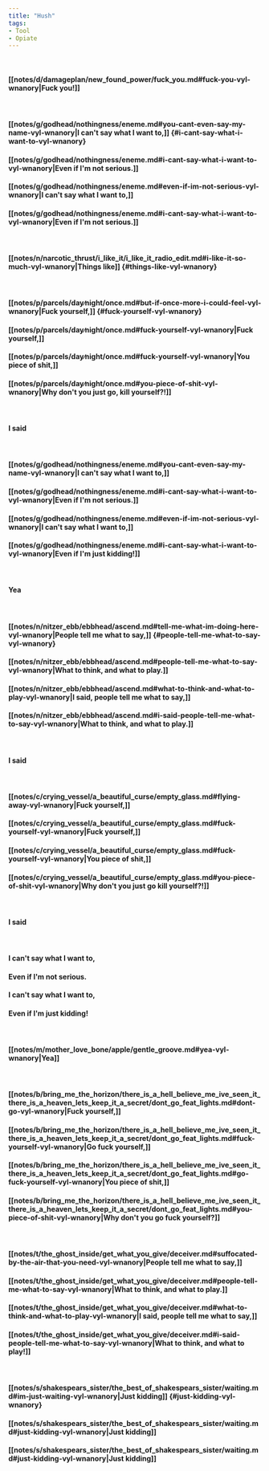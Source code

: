 ```yaml
---
title: "Hush"
tags:
- Tool
- Opiate
---
```

&nbsp;
#### [[notes/d/damageplan/new_found_power/fuck_you.md#fuck-you-vyl-wnanory|Fuck you!]]
&nbsp;
#### [[notes/g/godhead/nothingness/eneme.md#you-cant-even-say-my-name-vyl-wnanory|I can't say what I want to,]] {#i-cant-say-what-i-want-to-vyl-wnanory}
#### [[notes/g/godhead/nothingness/eneme.md#i-cant-say-what-i-want-to-vyl-wnanory|Even if I'm not serious.]]
#### [[notes/g/godhead/nothingness/eneme.md#even-if-im-not-serious-vyl-wnanory|I can't say what I want to,]]
#### [[notes/g/godhead/nothingness/eneme.md#i-cant-say-what-i-want-to-vyl-wnanory|Even if I'm not serious.]]
&nbsp;
#### [[notes/n/narcotic_thrust/i_like_it/i_like_it_radio_edit.md#i-like-it-so-much-vyl-wnanory|Things like]] {#things-like-vyl-wnanory}
&nbsp;
#### [[notes/p/parcels/day∕night/once.md#but-if-once-more-i-could-feel-vyl-wnanory|Fuck yourself,]] {#fuck-yourself-vyl-wnanory}
#### [[notes/p/parcels/day∕night/once.md#fuck-yourself-vyl-wnanory|Fuck yourself,]]
#### [[notes/p/parcels/day∕night/once.md#fuck-yourself-vyl-wnanory|You piece of shit,]]
#### [[notes/p/parcels/day∕night/once.md#you-piece-of-shit-vyl-wnanory|Why don't you just go, kill yourself?!]]
&nbsp;
#### I said
&nbsp;
#### [[notes/g/godhead/nothingness/eneme.md#you-cant-even-say-my-name-vyl-wnanory|I can't say what I want to,]]
#### [[notes/g/godhead/nothingness/eneme.md#i-cant-say-what-i-want-to-vyl-wnanory|Even if I'm not serious.]]
#### [[notes/g/godhead/nothingness/eneme.md#even-if-im-not-serious-vyl-wnanory|I can't say what I want to,]]
#### [[notes/g/godhead/nothingness/eneme.md#i-cant-say-what-i-want-to-vyl-wnanory|Even if I'm just kidding!]]
&nbsp;
#### Yea
&nbsp;
#### [[notes/n/nitzer_ebb/ebbhead/ascend.md#tell-me-what-im-doing-here-vyl-wnanory|People tell me what to say,]] {#people-tell-me-what-to-say-vyl-wnanory}
#### [[notes/n/nitzer_ebb/ebbhead/ascend.md#people-tell-me-what-to-say-vyl-wnanory|What to think, and what to play.]]
#### [[notes/n/nitzer_ebb/ebbhead/ascend.md#what-to-think-and-what-to-play-vyl-wnanory|I said, people tell me what to say,]]
#### [[notes/n/nitzer_ebb/ebbhead/ascend.md#i-said-people-tell-me-what-to-say-vyl-wnanory|What to think, and what to play.]]
&nbsp;
#### I said
&nbsp;
#### [[notes/c/crying_vessel/a_beautiful_curse/empty_glass.md#flying-away-vyl-wnanory|Fuck yourself,]]
#### [[notes/c/crying_vessel/a_beautiful_curse/empty_glass.md#fuck-yourself-vyl-wnanory|Fuck yourself,]]
#### [[notes/c/crying_vessel/a_beautiful_curse/empty_glass.md#fuck-yourself-vyl-wnanory|You piece of shit,]]
#### [[notes/c/crying_vessel/a_beautiful_curse/empty_glass.md#you-piece-of-shit-vyl-wnanory|Why don't you just go kill yourself?!]]
&nbsp;
#### I said
&nbsp;
#### I can't say what I want to,
#### Even if I'm not serious.
#### I can't say what I want to,
#### Even if I'm just kidding!
&nbsp;
#### [[notes/m/mother_love_bone/apple/gentle_groove.md#yea-vyl-wnanory|Yea]]
&nbsp;
#### [[notes/b/bring_me_the_horizon/there_is_a_hell_believe_me_ive_seen_it_there_is_a_heaven_lets_keep_it_a_secret/dont_go_feat_lights.md#dont-go-vyl-wnanory|Fuck yourself,]]
#### [[notes/b/bring_me_the_horizon/there_is_a_hell_believe_me_ive_seen_it_there_is_a_heaven_lets_keep_it_a_secret/dont_go_feat_lights.md#fuck-yourself-vyl-wnanory|Go fuck yourself,]]
#### [[notes/b/bring_me_the_horizon/there_is_a_hell_believe_me_ive_seen_it_there_is_a_heaven_lets_keep_it_a_secret/dont_go_feat_lights.md#go-fuck-yourself-vyl-wnanory|You piece of shit,]]
#### [[notes/b/bring_me_the_horizon/there_is_a_hell_believe_me_ive_seen_it_there_is_a_heaven_lets_keep_it_a_secret/dont_go_feat_lights.md#you-piece-of-shit-vyl-wnanory|Why don't you go fuck yourself?]]
&nbsp;
#### [[notes/t/the_ghost_inside/get_what_you_give/deceiver.md#suffocated-by-the-air-that-you-need-vyl-wnanory|People tell me what to say,]]
#### [[notes/t/the_ghost_inside/get_what_you_give/deceiver.md#people-tell-me-what-to-say-vyl-wnanory|What to think, and what to play.]]
#### [[notes/t/the_ghost_inside/get_what_you_give/deceiver.md#what-to-think-and-what-to-play-vyl-wnanory|I said, people tell me what to say,]]
#### [[notes/t/the_ghost_inside/get_what_you_give/deceiver.md#i-said-people-tell-me-what-to-say-vyl-wnanory|What to think, and what to play!]]
&nbsp;
#### [[notes/s/shakespears_sister/the_best_of_shakespears_sister/waiting.md#im-just-waiting-vyl-wnanory|Just kidding]] {#just-kidding-vyl-wnanory}
#### [[notes/s/shakespears_sister/the_best_of_shakespears_sister/waiting.md#just-kidding-vyl-wnanory|Just kidding]]
#### [[notes/s/shakespears_sister/the_best_of_shakespears_sister/waiting.md#just-kidding-vyl-wnanory|Just kidding]]
